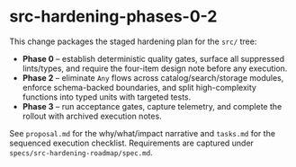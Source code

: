 # src-hardening-phases-0-2

This change packages the staged hardening plan for the `src/` tree:

- **Phase 0** – establish deterministic quality gates, surface all suppressed
  lints/types, and require the four-item design note before any execution.
- **Phase 2** – eliminate `Any` flows across catalog/search/storage modules,
  enforce schema-backed boundaries, and split high-complexity functions into
  typed units with targeted tests.
- **Phase 3** – run acceptance gates, capture telemetry, and complete the
  rollout with archived execution notes.

See `proposal.md` for the why/what/impact narrative and `tasks.md` for the
sequenced execution checklist. Requirements are captured under
`specs/src-hardening-roadmap/spec.md`.

